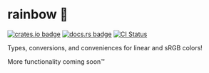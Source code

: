 # rainbow 🌈

[![crates.io badge](http://meritbadge.herokuapp.com/rainbow)](https://crates.io/crates/rainbow)
[![docs.rs badge](https://docs.rs/rainbow/badge.svg)](https://docs.rs/rainbow)
[![CI Status](https://github.com/BrainiumLLC/rainbow/workflows/CI/badge.svg)](https://github.com/BrainiumLLC/rainbow/actions)

Types, conversions, and conveniences for linear and sRGB colors!

More functionality coming soon™
